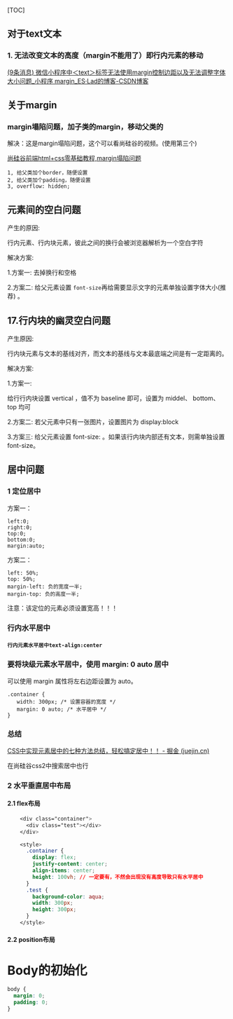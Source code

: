 [TOC]



## 对于text文本

### 1. 无法改变文本的高度（margin不能用了）即行内元素的移动

[(9条消息) 微信小程序中＜text＞标签无法使用margin控制边距以及无法调整字体大小问题_小程序 margin_ES·Lad的博客-CSDN博客](https://blog.csdn.net/weixin_46671666/article/details/117086650)





## 关于margin

### margin塌陷问题，加子类的margin，移动父类的

解决：这是margin塌陷问题，这个可以看尚硅谷的视频。(使用第三个)

[尚硅谷前端html+css零基础教程,margin塌陷问题]( https://www.bilibili.com/video/BV1p84y1P7Z5/?p=124&share_source=copy_web&vd_source=a9e0245042931de24eb0a8f018fa0eae)

```
1, 给父类加个border，随便设置
2, 给父类加个padding，随便设置
3, overflow: hidden;
```





## 元素间的空白问题

产生的原因:

行内元素、行内块元素，彼此之间的换行会被浏览器解析为一个空白字符

解决方案:

1.方案一: 去掉换行和空格

2.方案二: 给父元素设置 `font-size`再给需要显示文字的元素单独设置字体大小(推荐) 。



## 17.行内块的幽灵空白问题

产生原因:

行内块元素与文本的基线对齐，而文本的基线与文本最底端之间是有一定距离的。

解决方案:

1.方案一:

给行行内块设置 vertical ，值不为 baseline 即可，设置为 middel、 bottom、top 均可

2.方案二: 若父元素中只有一张图片，设置图片为 display:block

3.方案三: 给父元素设置 font-size: 。如果该行内块内部还有文本，则需单独设置 font-size。



## 居中问题

### 1  定位居中


方案一：

```
left:0; 
right:0; 
top:0; 
bottom:0; 
margin:auto;
```

 方案二：

```
left: 50%; 
top: 50%; 
margin-left: 负的宽度一半; 
margin-top: 负的高度一半;
```

 注意：该定位的元素必须设置宽高！！！

### 行内水平居中

#### **`行内元素水平居中text-align:center`**

### 要将块级元素水平居中，使用 margin: 0 auto 居中

可以使用 margin 属性将左右边距设置为 auto。

```
.container {
   width: 300px; /* 设置容器的宽度 */
   margin: 0 auto; /* 水平居中 */
}
```



### 总结

[CSS中实现元素居中的七种方法总结，轻松搞定居中！！ - 掘金 (juejin.cn)](https://juejin.cn/post/7234337275345387581)

在尚硅谷css2中搜索居中也行


### 2 水平垂直居中布局
#### 2.1 flex布局

```css
    <div class="container">
      <div class="test"></div>
    </div>

    <style>
      .container {
        display: flex;
        justify-content: center;
        align-items: center;
        height: 100vh; // 一定要有，不然会出现没有高度导致只有水平居中
      }
      .test {
        background-color: aqua;
        width: 300px;
        height: 300px;
      }
    </style>
```

#### 2.2 position布局




# Body的初始化

```css
body {
  margin: 0;
  padding: 0;
}
```
